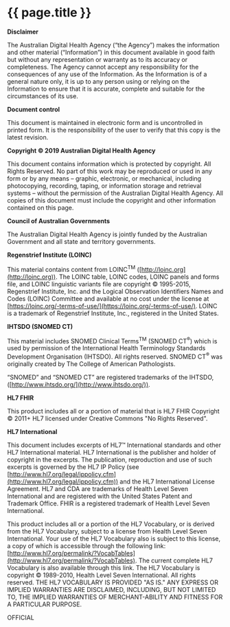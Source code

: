 # {{ page.title }}

**Disclaimer**

The Australian Digital Health Agency (“the Agency”) makes the information and other material (“Information”) in this document available in good faith but without any representation or warranty as to its accuracy or
completeness. The Agency cannot accept any responsibility for the consequences of any use of the Information.
As the Information is of a general nature only, it is up to any person using or relying on the Information
to ensure that it is accurate, complete and suitable for the circumstances of its use.


**Document control**

This document is maintained in electronic form and is uncontrolled in printed form. It is the responsibility
of the user to verify that this copy is the latest revision.


**Copyright © 2019 Australian Digital Health Agency**

This document contains information which is protected by copyright. All Rights Reserved. No part of this work may be reproduced or used in any form or by any means – graphic, electronic, or mechanical, including photocopying, recording, taping, or information storage and retrieval systems – without the permission of the Australian Digital Health Agency. All copies of this document must include the copyright and other information contained on this page.

**Council of Australian Governments**

The Australian Digital Health Agency is jointly funded by the Australian Government and all state and territory governments.


**Regenstrief Institute (LOINC)**

This material contains content from LOINC<sup>TM</sup> ([http://loinc.org](http://loinc.org)). The LOINC table, LOINC codes, LOINC panels and forms file, and LOINC linguistic variants file are copyright © 1995-2015, Regenstrief Institute, Inc. and the Logical Observation Identifiers Names and Codes (LOINC) Committee and available at no cost under the license at [https://loinc.org/-terms-of-use/](https://loinc.org/-terms-of-use/). LOINC is a trademark of Regenstrief Institute, Inc., registered in the United States.


**IHTSDO (SNOMED CT)**

This material includes SNOMED Clinical Terms<sup>TM</sup> (SNOMED CT<sup>&reg;</sup>) which is used by permission of the International Health Terminology Standards Development Organisation (IHTSDO). All rights reserved. SNOMED CT<sup>&reg;</sup> was originally created by The College of American Pathologists.

“SNOMED” and “SNOMED CT” are registered trademarks of the IHTSDO, ([http://www.ihtsdo.org/](http://www.ihtsdo.org/)).


**HL7 FHIR**

This product includes all or a portion of material that is HL7 FHIR Copyright © 2011+ HL7 licensed under Creative Commons "No Rights Reserved".

**HL7 International**

This document includes excerpts of HL7™ International standards and other HL7 International material. HL7 International is the publisher and holder of copyright in the excerpts. The publication, reproduction and use of such excerpts is governed by the HL7 IP Policy (see [http://www.hl7.org/legal/ippolicy.cfm](http://www.hl7.org/legal/ippolicy.cfm)) and the HL7 International License Agreement. HL7 and CDA are trademarks of Health Level Seven International and are registered with the United States Patent and Trademark Office. FHIR is a registered trademark of Health Level Seven International.

This product includes all or a portion of the HL7 Vocabulary, or is derived from the HL7 Vocabulary, subject to a license from Health Level Seven International. Your use of the HL7 Vocabulary also is subject to this license, a copy of which is accessible through the following link: [http://www.hl7.org/permalink/?VocabTables](http://www.hl7.org/permalink/?VocabTables). The current complete HL7 Vocabulary is also available through this link. The HL7 Vocabulary is copyright © 1989-2010, Health Level Seven International. All rights reserved. THE HL7 VOCABULARY IS PROVIDED "AS IS." ANY EXPRESS OR IMPLIED WARRANTIES ARE DISCLAIMED, INCLUDING, BUT NOT LIMITED TO, THE IMPLIED WARRANTIES OF MERCHANT-ABILITY AND FITNESS FOR A PARTICULAR PURPOSE.

OFFICIAL


